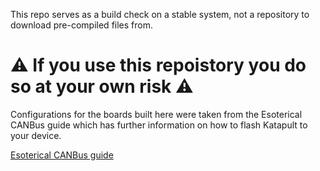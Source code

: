 This repo serves as a build check on a stable system, not a repository to download pre-compiled files from. 

# ⚠️ If you use this repoistory you do so at your own risk ⚠️

Configurations for the boards built here were taken from the Esoterical CANBus guide which has further information on how to flash Katapult to your device. 

[Esoterical CANBus guide](https://canbus.esoterical.online/)
